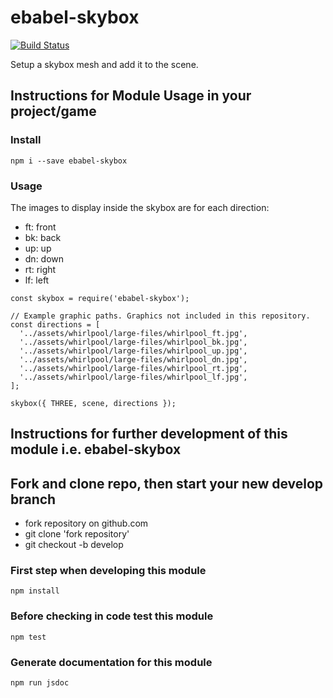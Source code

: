 # ebabel-skybox
[![Build Status](https://travis-ci.org/ebabel-games/ebabel-skybox.svg?branch=master)](https://travis-ci.org/ebabel-games/ebabel-skybox)

Setup a skybox mesh and add it to the scene.

## Instructions for Module Usage in your project/game

### Install
```
npm i --save ebabel-skybox
```

### Usage
The images to display inside the skybox are for each direction:

- ft: front
- bk: back
- up: up
- dn: down
- rt: right
- lf: left

```
const skybox = require('ebabel-skybox');

// Example graphic paths. Graphics not included in this repository.
const directions = [
  '../assets/whirlpool/large-files/whirlpool_ft.jpg',
  '../assets/whirlpool/large-files/whirlpool_bk.jpg',
  '../assets/whirlpool/large-files/whirlpool_up.jpg',
  '../assets/whirlpool/large-files/whirlpool_dn.jpg',
  '../assets/whirlpool/large-files/whirlpool_rt.jpg',
  '../assets/whirlpool/large-files/whirlpool_lf.jpg',
];

skybox({ THREE, scene, directions });
```

## Instructions for further development of this module i.e. ebabel-skybox

## Fork and clone repo, then start your new develop branch

* fork repository on github.com
* git clone 'fork repository'
* git checkout -b develop

### First step when developing this module
```
npm install
```

### Before checking in code test this module 
```
npm test
```

### Generate documentation for this module
```
npm run jsdoc
```